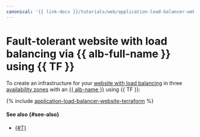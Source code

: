 ```yaml
---
canonical: '{{ link-docs }}/tutorials/web/application-load-balancer-website/terraform'
---
```


# Fault-tolerant website with load balancing via {{ alb-full-name }} using {{ TF }}


To create an infrastructure for your [website with load balancing](index.md) in three [availability zones](../../../overview/concepts/geo-scope.md) with an [{{ alb-name }}](../../../application-load-balancer/concepts/index.md) using {{ TF }}:

{% include [application-load-balancer-website-terraform](../../../_tutorials/infrastructure/application-load-balancer-website-terraform.md) %}

#### See also {#see-also}

* [{#T}](console.md)